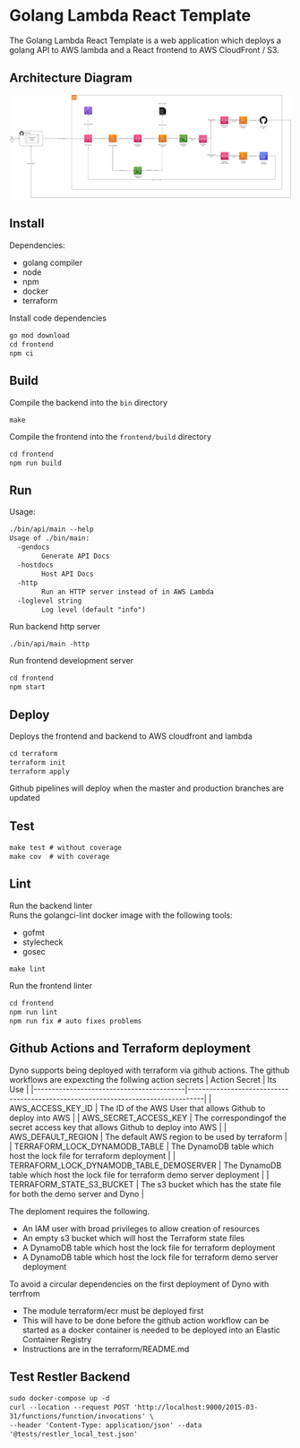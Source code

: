 # Golang Lambda React Template

The Golang Lambda React Template is a web application which deploys a golang API to AWS lambda
and a React frontend to AWS CloudFront / S3.

## Architecture Diagram
![Architecture Diagram](system-architecture.drawio.png)

## Install

Dependencies:
- golang compiler
- node
- npm
- docker
- terraform

Install code dependencies
```
go mod download
cd frontend
npm ci
```

## Build

Compile the backend into the `bin` directory
```
make
```

Compile the frontend into the `frontend/build` directory
```
cd frontend
npm run build
```

## Run

Usage:
```
./bin/api/main --help
Usage of ./bin/main:
  -gendocs
    	Generate API Docs
  -hostdocs
    	Host API Docs
  -http
    	Run an HTTP server instead of in AWS Lambda
  -loglevel string
    	Log level (default "info")
```

Run backend http server
```
./bin/api/main -http
```

Run frontend development server
```
cd frontend
npm start
```

## Deploy

Deploys the frontend and backend to AWS cloudfront and lambda
```
cd terraform
terraform init
terraform apply
```

Github pipelines will deploy when the master and production branches are updated

## Test

```
make test # without coverage
make cov  # with coverage
```

## Lint

Run the backend linter\
Runs the golangci-lint docker image with the following tools:
- gofmt
- stylecheck
- gosec
```
make lint
```

Run the frontend linter
```
cd frontend
npm run lint
npm run fix # auto fixes problems
```
## Github Actions and Terraform deployment

Dyno supports being deployed with terraform via github actions.
The github workflows are expexcting the follwing action secrets
| Action Secret                            | Its Use                                                                          |
|------------------------------------------|----------------------------------------------------------------------------------|
| AWS_ACCESS_KEY_ID                        | The ID of the AWS User that allows Github to deploy into AWS                     |
| AWS_SECRET_ACCESS_KEY                    | The correspondingof the secret access key that allows Github to deploy into AWS  |
| AWS_DEFAULT_REGION                       | The default AWS region to be used by terraform                                   |
| TERRAFORM_LOCK_DYNAMODB_TABLE            | The DynamoDB table which host the lock file for terraform deployment             |
| TERRAFORM_LOCK_DYNAMODB_TABLE_DEMOSERVER | The DynamoDB table which host the lock file for terraform demo server deployment |
| TERRAFORM_STATE_S3_BUCKET                | The s3 bucket which has the state file for both the demo server and Dyno         | 

The deploment requires the following.
- An IAM user with broad privileges to allow creation of resources
- An empty s3 bucket which will host the Terraform state files
- A DynamoDB table which host the lock file for terraform deployment
- A DynamoDB table which host the lock file for terraform demo server deployment

To avoid a circular dependencies on the first deployment of Dyno with terrfrom 
  - The module terraform/ecr must be deployed first
  - This will have to be done before the github action workflow can be started as a docker container is needed to be deployed into an Elastic Container Registry
  - Instructions  are in the  terraform/README.md  

## Test Restler Backend
```
sudo docker-compose up -d
curl --location --request POST 'http://localhost:9000/2015-03-31/functions/function/invocations' \
--header 'Content-Type: application/json' --data '@tests/restler_local_test.json'

```
